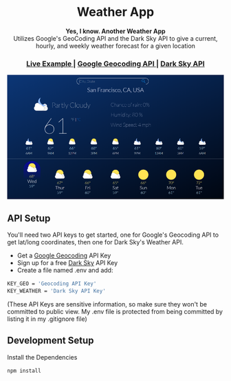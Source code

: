 <h1 align="center">Weather App</h1>
<div align="center">
    <strong>Yes, I know. Another Weather App</strong>
</div>

<div align="center">Utilizes Google's GeoCoding API and the Dark Sky API to give a current, hourly, and weekly weather forecast for a given location</div>

<div align="center">
    <h3>
        <a href="https://secret-harbor-25621.herokuapp.com/" target="_blank">
            Live Example
        </a>
        <span>|</span>
        <a href="https://developers.google.com/maps/documentation/geocoding/start" target="_blank">
            Google Geocoding API
        </a>
        <span>|</span>
        <a href="https://darksky.net/dev" target="_blank">
            Dark Sky API 
        </a>
</div>

![Screenshot of weather forecast example](/public/img/Screenshot.png)

## API Setup
You'll need two API keys to get started, one for Google's Geocoding API to get lat/long coordinates, then one for Dark Sky's Weather API. 

- Get a <a href="https://developers.google.com/maps/documentation/geocoding/start" target="_blank">Google Geocoding</a> API Key
- Sign up for a free <a href="https://darksky.net/dev" target="_blank">Dark Sky</a> API Key
- Create a file named .env and add:
```sh
KEY_GEO = 'Geocoding API Key'
KEY_WEATHER = 'Dark Sky API Key'
```
(These API Keys are sensitive information, so make sure they won't be committed to public view. My .env file is protected from being committed by listing it in my .gitignore file)

## Development Setup
Install the Dependencies
```sh
npm install
```